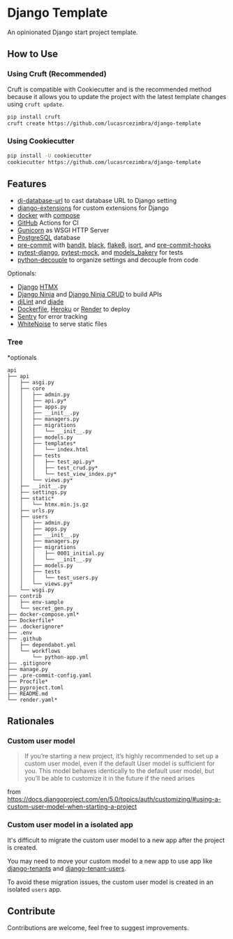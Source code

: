 # Django Template

An opinionated Django start project template.


## How to Use
### Using Cruft (Recommended)
Cruft is compatible with Cookiecutter and is the recommended method because it
allows you to update the project with the latest template changes using
`cruft update`.

```bash
pip install cruft
cruft create https://github.com/lucasrcezimbra/django-template
```

### Using Cookiecutter
```bash
pip install -U cookiecutter
cookiecutter https://github.com/lucasrcezimbra/django-template
```


## Features
- [dj-database-url](https://github.com/kennethreitz/dj-database-url) to cast database URL to Django setting
- [django-extensions](https://github.com/django-extensions/django-extensions) for custom extensions for Django
- [docker](https://www.docker.com/) with [compose](https://github.com/docker/compose)
- [GitHub](https://github.com/) Actions for CI
- [Gunicorn](https://gunicorn.org/) as WSGI HTTP Server
- [PostgreSQL](https://www.postgresql.org/) database
- [pre-commit](https://github.com/pre-commit/pre-commit) with
[bandit](https://github.com/PyCQA/bandit),
[black](https://github.com/psf/black),
[flake8](https://github.com/pycqa/flake8),
[isort](https://github.com/timothycrosley/isort),
and [pre-commit-hooks](https://github.com/pre-commit/pre-commit-hooks)
- [pytest-django](https://github.com/pytest-dev/pytest-django),
[pytest-mock](https://github.com/pytest-dev/pytest-mock),
and [models_bakery](https://github.com/model-bakers/model_bakery) for tests
- [python-decouple](https://github.com/henriquebastos/python-decouple) to organize settings and decouple from code

Optionals:
- [Django](https://github.com/adamchainz/django-htmx) [HTMX](https://htmx.org/)
- [Django Ninja](https://github.com/vitalik/django-ninja) and [Django Ninja CRUD](https://github.com/hbakri/django-ninja-crud) to build APIs
- [djLint](https://github.com/djlint/djLint) and [djade](https://github.com/adamchainz/djade)
- [Dockerfile](https://www.docker.com/), [Heroku](https://www.heroku.com/) or [Render](https://render.com/) to deploy
- [Sentry](https://sentry.io/) for error tracking
- [WhiteNoise](https://github.com/evansd/whitenoise) to serve static files


### Tree
\*optionals
```shell
api
├── api
│   ├── asgi.py
│   ├── core
│   │   ├── admin.py
│   │   ├── api.py*
│   │   ├── apps.py
│   │   ├── __init__.py
│   │   ├── managers.py
│   │   ├── migrations
│   │   │   └── __init__.py
│   │   ├── models.py
│   │   ├── templates*
│   │   │   └── index.html
│   │   ├── tests
│   │   │   ├── test_api.py*
│   │   │   ├── test_crud.py*
│   │   │   └── test_view_index.py*
│   │   └── views.py*
│   ├── __init__.py
│   ├── settings.py
│   ├── static*
│   │   └── htmx.min.js.gz
│   ├── urls.py
│   ├── users
│   │   ├── admin.py
│   │   ├── apps.py
│   │   ├── __init__.py
│   │   ├── managers.py
│   │   ├── migrations
│   │   │   ├── 0001_initial.py
│   │   │   └── __init__.py
│   │   ├── models.py
│   │   ├── tests
│   │   │   └── test_users.py
│   │   └── views.py*
│   └── wsgi.py
├── contrib
│   ├── env-sample
│   └── secret_gen.py
├── docker-compose.yml*
├── Dockerfile*
├── .dockerignore*
├── .env
├── .github
│   ├── dependabot.yml
│   └── workflows
│       └── python-app.yml
├── .gitignore
├── manage.py
├── .pre-commit-config.yaml
├── Procfile*
├── pyproject.toml
├── README.md
└── render.yaml*
```


## Rationales
### Custom user model
> If you’re starting a new project, it’s highly recommended to set up a custom
> user model, even if the default User model is sufficient for you. This model
> behaves identically to the default user model, but you’ll be able to customize
> it in the future if the need arises

from https://docs.djangoproject.com/en/5.0/topics/auth/customizing/#using-a-custom-user-model-when-starting-a-project


### Custom user model in a isolated app
It's difficult to migrate the custom user model to a new app after the project
is created.

You may need to move your custom model to a new app to use app like
[django-tenants](https://github.com/django-tenants/django-tenants) and
[django-tenant-users](https://github.com/Corvia/django-tenant-users/).

To avoid these migration issues, the custom user model is created in an isolated
`users` app.



## Contribute
Contributions are welcome, feel free to suggest improvements.
